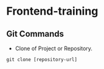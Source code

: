 # Frontend-training

## Git Commands
- Clone of Project or Repository.

```
git clone [repository-url]
```
